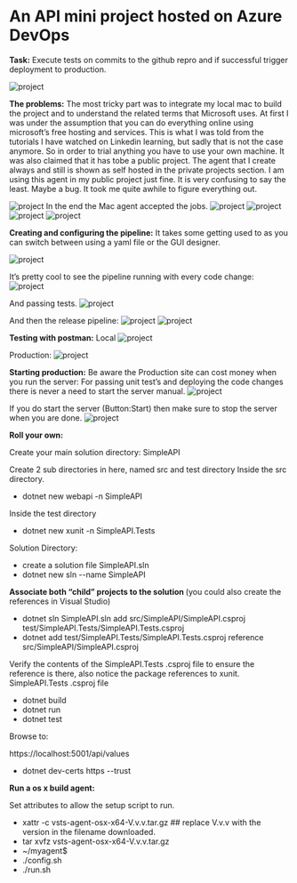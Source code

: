<h1>An API mini project hosted on Azure DevOps</h1>

<b>Task:</b> Execute tests on commits to the github repro and if successful trigger deployment to production.

![project](https://github.com/kaiqa/DotNetSimpleAPITest/blob/master/img/1.png)

<b>The problems:</b>
The most tricky part was to integrate my local mac to build the project and to understand the related terms that Microsoft uses. 
At first I was under the assumption that you can do everything online using microsoft’s free hosting and services. This is what I was told from the tutorials I have watched on Linkedin learning, but sadly that is not the case anymore. So in order to trial anything you have to use your own machine. It was also claimed that it has tobe a public project. The agent that I create always and still is shown as self hosted in the private projects section. I am using this agent in my public project just fine. It is very confusing to say the least. Maybe a bug. It took me quite awhile to figure everything out.

![project](https://github.com/kaiqa/DotNetSimpleAPITest/blob/master/img/2.png)
In the end the Mac agent accepted the jobs.
![project](https://github.com/kaiqa/DotNetSimpleAPITest/blob/master/img/15.png)
![project](https://github.com/kaiqa/DotNetSimpleAPITest/blob/master/img/3.png)
![project](https://github.com/kaiqa/DotNetSimpleAPITest/blob/master/img/4.png)
![project](https://github.com/kaiqa/DotNetSimpleAPITest/blob/master/img/5.png)

<b>Creating and configuring the pipeline:</b>
It takes some getting used to as you can switch between using a yaml file or the GUI designer.

![project](https://github.com/kaiqa/DotNetSimpleAPITest/blob/master/img/6.png)

It’s pretty cool to see the pipeline running with every code change:
![project](https://github.com/kaiqa/DotNetSimpleAPITest/blob/master/img/7.png)

And passing tests.
![project](https://github.com/kaiqa/DotNetSimpleAPITest/blob/master/img/8.png)

And then the release pipeline:
![project](https://github.com/kaiqa/DotNetSimpleAPITest/blob/master/img/9.png)
![project](https://github.com/kaiqa/DotNetSimpleAPITest/blob/master/img/14.png)

<b>Testing with postman:</b>
Local
![project](https://github.com/kaiqa/DotNetSimpleAPITest/blob/master/img/10.png)

Production:
![project](https://github.com/kaiqa/DotNetSimpleAPITest/blob/master/img/11.png)

<b>Starting production:</b>
Be aware the Production site can cost money when you run the server:
For passing unit test’s and deploying the code changes there is never a need to start the server manual.
![project](https://github.com/kaiqa/DotNetSimpleAPITest/blob/master/img/12.png)

If you do start the server (Button:Start) then make sure to stop the server when you are done.
![project](https://github.com/kaiqa/DotNetSimpleAPITest/blob/master/img/13.png)



<b>Roll your own: </b>

Create your main solution directory: SimpleAPI 

Create 2 sub directories in here, named src and test directory
Inside the src directory.
-   dotnet new webapi -n SimpleAPI

Inside the test directory 
-   dotnet new xunit -n SimpleAPI.Tests


Solution Directory:

-    create a solution file SimpleAPI.sln
-    dotnet new sln --name SimpleAPI

 <b>Associate both “child” projects to the solution </b>
 (you could also create the references in Visual Studio)

-   dotnet sln SimpleAPI.sln add src/SimpleAPI/SimpleAPI.csproj test/SimpleAPI.Tests/SimpleAPI.Tests.csproj
-   dotnet add test/SimpleAPI.Tests/SimpleAPI.Tests.csproj reference src/SimpleAPI/SimpleAPI.csproj

Verify the contents of the SimpleAPI.Tests .csproj file to ensure the reference is there, also notice the package references to xunit.
SimpleAPI.Tests .csproj file

-   dotnet build
-   dotnet run
-   dotnet test

Browse to:

https://localhost:5001/api/values
-   dotnet dev-certs https --trust

<b>Run a os x build agent:</b>

Set attributes to allow the setup script to run.
-   xattr -c vsts-agent-osx-x64-V.v.v.tar.gz  ## replace V.v.v with the version in the filename downloaded.
-   tar xvfz vsts-agent-osx-x64-V.v.v.tar.gz
-   ~/myagent$ 
-   ./config.sh
-  ./run.sh
